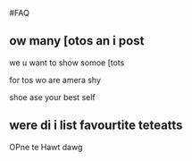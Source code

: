 #FAQ

## ow many [otos an i post

we u want to show somoe [tots

for tos wo are amera shy

shoe ase your best self

## were di i list favourtite teteatts

OPne te Hawt dawg
